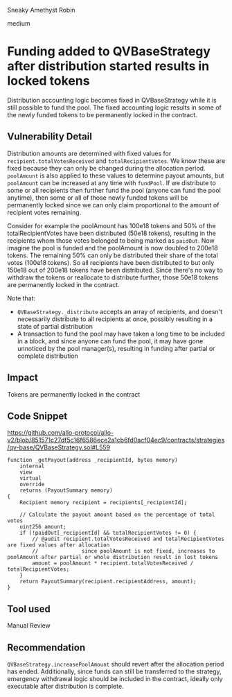 Sneaky Amethyst Robin

medium

# Funding added to QVBaseStrategy after distribution started results in locked tokens

Distribution accounting logic becomes fixed in QVBaseStrategy while it is still possible to fund the pool. The fixed accounting logic results in some of the newly funded tokens to be permanently locked in the contract.

## Vulnerability Detail

Distribution amounts are determined with fixed values for `recipient.totalVotesReceived` and `totalRecipientVotes`. We know these are fixed because they can only be changed during the allocation period. `poolAmount` is also applied to these values to determine payout amounts, but `poolAmount` can be increased at any time with `fundPool`. If we distribute to some or all recipients then further fund the pool (anyone can fund the pool anytime), then some or all of those newly funded tokens will be permanently locked since we can only claim proportional to the amount of recipient votes remaining.

Consider for example the poolAmount has 100e18 tokens and 50% of the totalRecipientVotes have been distributed (50e18 tokens), resulting in the recipients whom those votes belonged to being marked as `paidOut`. Now imagine the pool is funded and the poolAmount is now doubled to 200e18 tokens. The remaining 50% can only be distributed their share of the total votes (100e18 tokens). So all recipients have been distributed to but only 150e18 out of 200e18 tokens have been distributed. Since there's no way to withdraw the tokens or reallocate to distribute further, those 50e18 tokens are permanently locked in the contract.

Note that:
- `QVBaseStrategy._distribute` accepts an array of recipients, and doesn't necessarily distribute to all recipients at once, possibly resulting in a state of partial distribution
- A transaction to fund the pool may have taken a long time to be included in a block, and since anyone can fund the pool, it may have gone unnoticed by the pool manager(s), resulting in funding after partial or complete distribution

## Impact

Tokens are permanently locked in the contract

## Code Snippet

https://github.com/allo-protocol/allo-v2/blob/851571c27df5c16f6586ece2a1cb6fd0acf04ec9/contracts/strategies/qv-base/QVBaseStrategy.sol#L559
```solidity
function _getPayout(address _recipientId, bytes memory)
    internal
    view
    virtual
    override
    returns (PayoutSummary memory)
{
    Recipient memory recipient = recipients[_recipientId];

    // Calculate the payout amount based on the percentage of total votes
    uint256 amount;
    if (!paidOut[_recipientId] && totalRecipientVotes != 0) {
        // @audit recipient.totalVotesReceived and totalRecipientVotes are fixed values after allocation
        //              since poolAmount is not fixed, increases to poolAmount after partial or whole distribution result in lost tokens
        amount = poolAmount * recipient.totalVotesReceived / totalRecipientVotes;
    }
    return PayoutSummary(recipient.recipientAddress, amount);
}
```

## Tool used

Manual Review

## Recommendation

`QVBaseStrategy.increasePoolAmount` should revert after the allocation period has ended. Additionally, since funds can still be transferred to the strategy, emergency withdrawal logic should be included in the contract, ideally only executable after distribution is complete.